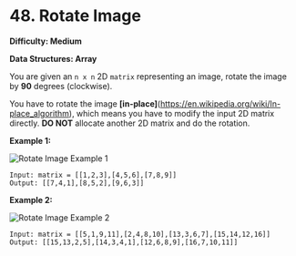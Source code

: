# 48. Rotate Image

**Difficulty: Medium**

**Data Structures: Array**

You are given an `n x n` 2D `matrix` representing an image, rotate the image by **90** degrees (clockwise).

You have to rotate the image **[in-place]**(https://en.wikipedia.org/wiki/In-place_algorithm), which means you have to modify the input 2D matrix directly. **DO NOT** allocate another 2D matrix and do the rotation.



**Example 1:**

![Rotate Image Example 1](https://assets.leetcode.com/uploads/2020/08/28/mat1.jpg)

```
Input: matrix = [[1,2,3],[4,5,6],[7,8,9]]
Output: [[7,4,1],[8,5,2],[9,6,3]]
```

**Example 2:**

![Rotate Image Example 2](https://assets.leetcode.com/uploads/2020/08/28/mat2.jpg)

```
Input: matrix = [[5,1,9,11],[2,4,8,10],[13,3,6,7],[15,14,12,16]]
Output: [[15,13,2,5],[14,3,4,1],[12,6,8,9],[16,7,10,11]]
```